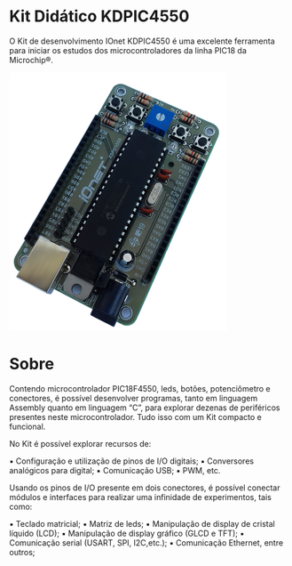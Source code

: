 # Kit Didático KDPIC4550
O Kit de desenvolvimento IOnet KDPIC4550 é uma excelente ferramenta para iniciar os estudos dos microcontroladores da linha PIC18 da Microchip®.

![KDPIC4550](https://github.com/ionet-tecnologia/Modulos-Didaticos/blob/master/KDPIC4550/KDPIC4550.png?raw=true "KDPIC4550")

# Sobre
Contendo microcontrolador PIC18F4550, leds, botões, potenciômetro e conectores, é possível desenvolver programas, tanto em linguagem Assembly quanto em linguagem “C”, para explorar dezenas de periféricos presentes neste microcontrolador. Tudo isso com um Kit compacto e funcional.

No Kit é possível explorar recursos de:

▪ Configuração e utilização de pinos de I/O digitais;
▪ Conversores analógicos para digital;
▪ Comunicação USB;
▪ PWM, etc.

Usando os pinos de I/O presente em dois conectores, é possível conectar módulos e interfaces para realizar uma infinidade de experimentos, tais como:

▪ Teclado matricial;
▪ Matriz de leds;
▪ Manipulação de display de cristal líquido (LCD);
▪ Manipulação de display gráfico (GLCD e TFT);
▪ Comunicação serial (USART, SPI, I2C,etc.);
▪ Comunicação Ethernet, entre outros;
